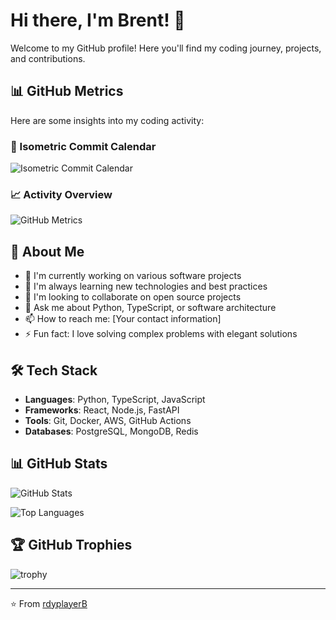 # Hi there, I'm Brent! 👋

Welcome to my GitHub profile! Here you'll find my coding journey, projects, and contributions.

## 📊 GitHub Metrics

Here are some insights into my coding activity:

### 📅 Isometric Commit Calendar
![Isometric Commit Calendar](https://github.com/rdyplayerB/github-profile/blob/main/metrics.plugin.isocalendar.svg)

### 📈 Activity Overview
![GitHub Metrics](https://github.com/rdyplayerB/github-profile/blob/main/metrics.svg)

## 🚀 About Me

- 🔭 I'm currently working on various software projects
- 🌱 I'm always learning new technologies and best practices
- 👯 I'm looking to collaborate on open source projects
- 💬 Ask me about Python, TypeScript, or software architecture
- 📫 How to reach me: [Your contact information]
- ⚡ Fun fact: I love solving complex problems with elegant solutions

## 🛠️ Tech Stack

- **Languages**: Python, TypeScript, JavaScript
- **Frameworks**: React, Node.js, FastAPI
- **Tools**: Git, Docker, AWS, GitHub Actions
- **Databases**: PostgreSQL, MongoDB, Redis

## 📊 GitHub Stats

![GitHub Stats](https://github-readme-stats.vercel.app/api?username=rdyplayerB&show_icons=true&theme=dark&hide_border=true)

![Top Languages](https://github-readme-stats.vercel.app/api/top-langs/?username=rdyplayerB&layout=compact&theme=dark&hide_border=true)

## 🏆 GitHub Trophies

![trophy](https://github-profile-trophy.vercel.app/?username=rdyplayerB&theme=darkhub&no-frame=true&column=7)

---

⭐ From [rdyplayerB](https://github.com/rdyplayerB)
